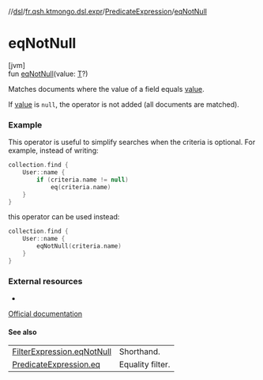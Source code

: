 //[dsl](../../../index.md)/[fr.qsh.ktmongo.dsl.expr](../index.md)/[PredicateExpression](index.md)/[eqNotNull](eq-not-null.md)

# eqNotNull

[jvm]\
fun [eqNotNull](eq-not-null.md)(value: [T](index.md)?)

Matches documents where the value of a field equals [value](eq-not-null.md).

If [value](eq-not-null.md) is `null`, the operator is not added (all documents are matched).

### Example

This operator is useful to simplify searches when the criteria is optional. For example, instead of writing:

```kotlin
collection.find {
    User::name {
        if (criteria.name != null)
            eq(criteria.name)
    }
}
```

this operator can be used instead:

```kotlin
collection.find {
    User::name {
        eqNotNull(criteria.name)
    }
}
```

### External resources

-
[Official documentation](https://www.mongodb.com/docs/manual/reference/operator/query/eq/)

#### See also

|                                                                    |                  |
|--------------------------------------------------------------------|------------------|
| [FilterExpression.eqNotNull](../-filter-expression/eq-not-null.md) | Shorthand.       |
| [PredicateExpression.eq](eq.md)                                    | Equality filter. |
